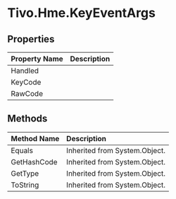 # Tivo.Hme.KeyEventArgs #

## Properties ##
| **Property Name** | **Description** |
|:------------------|:----------------|
| Handled |  |
| KeyCode |  |
| RawCode |  |

## Methods ##
| **Method Name** | **Description** |
|:----------------|:----------------|
| Equals | Inherited from System.Object. |
| GetHashCode | Inherited from System.Object. |
| GetType | Inherited from System.Object. |
| ToString | Inherited from System.Object. |
